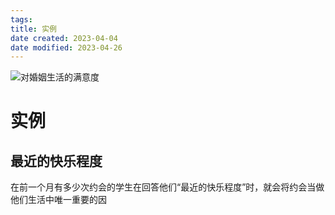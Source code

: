 ```yaml
---
tags:
title: 实例
date created: 2023-04-04
date modified: 2023-04-26
---
```


![对婚姻生活的满意度](https://res.weread.qq.com/wrepub/epub_573975_44)

# 实例

## 最近的快乐程度

在前一个月有多少次约会的学生在回答他们“最近的快乐程度”时，就会将约会当做他们生活中唯一重要的因

